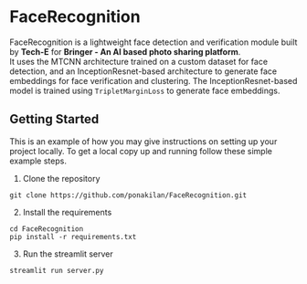 # FaceRecognition

FaceRecognition is a lightweight face detection and verification module built by **Tech-E** for **Bringer - An AI based photo sharing platform**. <br>
It uses the MTCNN architecture trained on a custom dataset for face detection, and an InceptionResnet-based architecture to generate face embeddings for face verification and clustering. The InceptionResnet-based model is trained using `TripletMarginLoss` to generate face embeddings.

## Getting Started
This is an example of how you may give instructions on setting up your project locally. To get a local copy up and running follow these simple example steps.

1. Clone the repository
```
git clone https://github.com/ponakilan/FaceRecognition.git
```
2. Install the requirements
```
cd FaceRecognition
pip install -r requirements.txt
```
3. Run the streamlit server
```
streamlit run server.py
```
